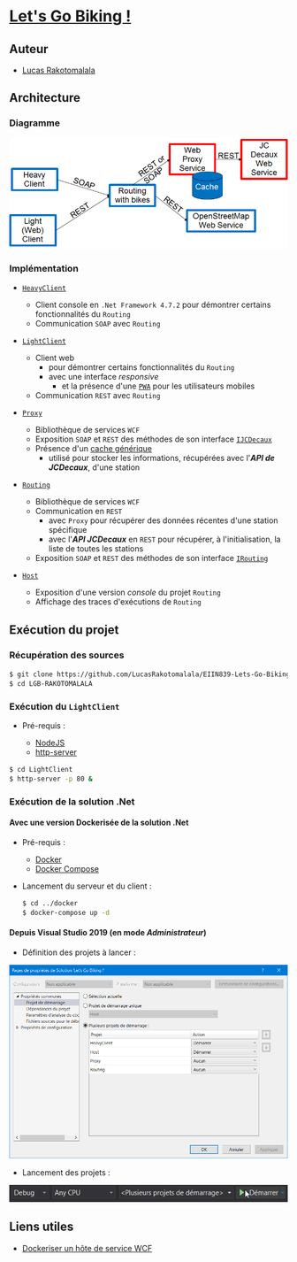# [Let's Go Biking !](https://lms.univ-cotedazur.fr/course/view.php?id=4334&amp;section=11)

## Auteur

- [Lucas Rakotomalala](https://github.com/LucasRakotomalala)

## Architecture

### Diagramme

<img src="resources/Diagramme d'architecture.png" alt="Diagramme d'architecture" style="margin: auto;"/>

### Implémentation

* [`HeavyClient`](HeavyClient)
    * Client console en `.Net Framework 4.7.2` pour démontrer certains fonctionnalités du `Routing`
    * Communication `SOAP` avec `Routing`

* [`LightClient`](LightClient)
    * Client web
        * pour démontrer certains fonctionnalités du `Routing`
        * avec une interface *responsive*
            * et la présence d'une [`PWA`](https://web.dev/progressive-web-apps/) pour les utilisateurs mobiles
    * Communication `REST` avec `Routing`

* [`Proxy`](Proxy)
    * Bibliothèque de services `WCF`
    * Exposition `SOAP` et `REST` des méthodes de son interface [`IJCDecaux`](Proxy/Services/IJCDecaux.cs)
    * Présence d'un [cache générique](Proxy/Caches/Cache.cs)
        * utilisé pour stocker les informations, récupérées avec l'***API de JCDecaux***, d'une station

* [`Routing`](Routing)
    * Bibliothèque de services `WCF`
    * Communication en `REST` 
        * avec `Proxy` pour récupérer des données récentes d'une station spécifique
        * avec l'***API JCDecaux*** en `REST` pour récupérer, à l'initialisation, la liste de toutes les stations
    * Exposition `SOAP` et `REST` des méthodes de son interface [`IRouting`](Routing/Services/IRouting.cs)

* [`Host`](Host)
    * Exposition d'une version *console* du projet `Routing`
    * Affichage des traces d'exécutions de `Routing`


## Exécution du projet

### Récupération des sources

```bash
$ git clone https://github.com/LucasRakotomalala/EIIN839-Lets-Go-Biking.git LGB-RAKOTOMALALA
$ cd LGB-RAKOTOMALALA
```

### Exécution du `LightClient`

* Pré-requis :

    * [NodeJS](https://nodejs.org/en/)
    * [http-server](https://www.npmjs.com/package/http-server)

```bash
$ cd LightClient
$ http-server -p 80 &
```

### Exécution de la solution .Net

#### Avec une version Dockerisée de la solution .Net

* Pré-requis :

    * [Docker](https://www.docker.com)
    * [Docker Compose](https://www.docker.com)

* Lancement du serveur et du client :

    ```bash
    $ cd ../docker
    $ docker-compose up -d
    ```

#### Depuis Visual Studio 2019 (en mode *Administrateur*)

* Définition des projets à lancer :
<img src="resources/Projets de lancement.png" alt="Projets de lancement" style="margin: auto;"/>

* Lancement des projets :
<img src="resources/Lancement des projets.png" alt="Lancement des projets" style="margin: auto;"/>

## Liens utiles

* [Dockeriser un hôte de service WCF](https://devblogs.microsoft.com/aspnet/lets-try-wcf-self-hosted-services-in-a-container/)
